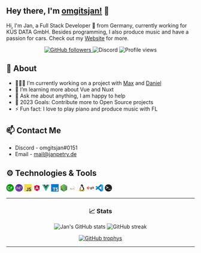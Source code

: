 
## Hey there, I'm [omgitsjan!](https://omgitsjan.github.io) 👋

Hi, I'm Jan, a Full Stack Developer 🚀 from Germany, currently working for KÜS DATA GmbH. Besides programming, I also produce music and have a passion for cars. Check out my [Website](https://janpetry.de) for more.

<p align="center">
  <a href="https://github.com/omgitsjan">
    <img src="https://img.shields.io/github/followers/omgitsjan?style=social" alt="GitHub followers" />
  </a>
  <img src="https://img.shields.io/badge/Discord-omgitsjan%230151-blue" alt="Discord" />
  <img src="https://komarev.com/ghpvc/?username=omgitsjan" alt="Profile views" />
</p>

## 🧐 About

- 👨🏽‍💻 I’m currently working on a project with [Max](https://github.com/maxsteinwand) and [Daniel](https://github.com/xXDaniel1109Xx)
- 🌱 I’m learning more about Vue and Nuxt
- 💬 Ask me about anything, I am happy to help
- 🥅 2023 Goals: Contribute more to Open Source projects
- ⚡ Fun fact: I love to play piano and produce music with FL

## 📫 Contact Me 
- Discord - omgitsjan#0151
- Email - [mail@janpetry.de](mailto:mail@janpetry.de)

## ⚙️ Technologies & Tools

<code><img height="20" src="https://raw.githubusercontent.com/github/explore/80688e429a7d4ef2fca1e82350fe8e3517d3494d/topics/csharp/csharp.png"></code>
<code><img height="20" src="https://raw.githubusercontent.com/github/explore/80688e429a7d4ef2fca1e82350fe8e3517d3494d/topics/dotnet/dotnet.png"></code>
<code><img height="20" src="https://raw.githubusercontent.com/github/explore/80688e429a7d4ef2fca1e82350fe8e3517d3494d/topics/javascript/javascript.png"></code>
<code><img height="20" src="https://raw.githubusercontent.com/github/explore/80688e429a7d4ef2fca1e82350fe8e3517d3494d/topics/angular/angular.png"></code>
<code><img height="20" src="https://raw.githubusercontent.com/github/explore/80688e429a7d4ef2fca1e82350fe8e3517d3494d/topics/vue/vue.png"></code>
<code><img height="20" src="https://raw.githubusercontent.com/github/explore/80688e429a7d4ef2fca1e82350fe8e3517d3494d/topics/typescript/typescript.png"></code>
<code><img height="20" src="https://raw.githubusercontent.com/github/explore/80688e429a7d4ef2fca1e82350fe8e3517d3494d/topics/nodejs/nodejs.png"></code>
<code><img height="20" src="https://raw.githubusercontent.com/github/explore/80688e429a7d4ef2fca1e82350fe8e3517d3494d/topics/mysql/mysql.png"></code>
<code><img height="20" src="https://raw.githubusercontent.com/github/explore/80688e429a7d4ef2fca1e82350fe8e3517d3494d/topics/linux/linux.png"></code>
<code><img height="20" src="https://raw.githubusercontent.com/github/explore/80688e429a7d4ef2fca1e82350fe8e3517d3494d/topics/git/git.png"></code>
<code><img height="20" src="https://raw.githubusercontent.com/github/explore/80688e429a7d4ef2fca1e82350fe8e3517d3494d/topics/visual-studio-code/visual-studio-code.png"></code>
<code><img height="20" src="https://raw.githubusercontent.com/github/explore/80688e429a7d4ef2fca1e82350fe8e3517d3494d/topics/terminal/terminal.png"></code>

---

<h3 align="center">📈 Stats</h3>
<p align="center">
  <img src="https://github-readme-stats.vercel.app/api?username=omgitsjan&show_icons=true&hide_border=false&theme=discord_old_blurple" alt="Jan's GitHub stats" height="165"/>
  <img src="https://github-readme-streak-stats.herokuapp.com/?user=omgitsjan&show_icons=true&hide_border=false&theme=discord_old_blurple" alt="GitHub streak" height="165"/>
</p>
<p align="center">
  <a href="https://github.com/ryo-ma/github-profile-trophy">
    <img src="https://github-profile-trophy.vercel.app/?username=omgitsjan&margin-w=15&margin-h=15&theme=discord" alt="GitHub trophys" />
  </a>
</p>

---
